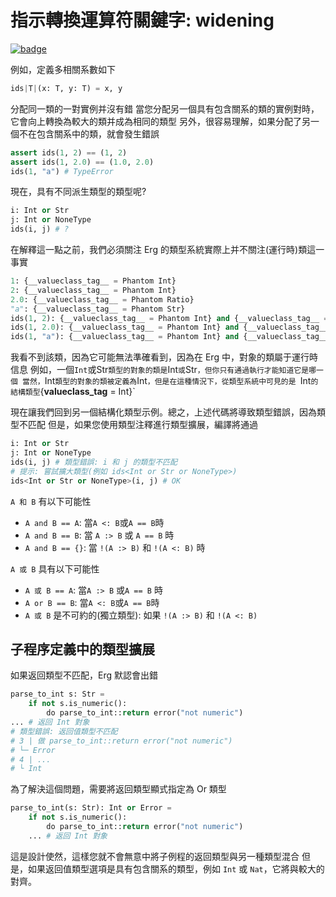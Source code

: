 # 指示轉換運算符關鍵字: widening

[![badge](https://img.shields.io/endpoint.svg?url=https%3A%2F%2Fgezf7g7pd5.execute-api.ap-northeast-1.amazonaws.com%2Fdefault%2Fsource_up_to_date%3Fowner%3Derg-lang%26repos%3Derg%26ref%3Dmain%26path%3Ddoc/EN/syntax/type/advanced/widening.md%26commit_hash%3D06f8edc9e2c0cee34f6396fd7c64ec834ffb5352)](https://gezf7g7pd5.execute-api.ap-northeast-1.amazonaws.com/default/source_up_to_date?owner=erg-lang&repos=erg&ref=main&path=doc/EN/syntax/type/advanced/widening.md&commit_hash=06f8edc9e2c0cee34f6396fd7c64ec834ffb5352)

例如，定義多相關系數如下

```python
ids|T|(x: T, y: T) = x, y
```

分配同一類的一對實例并沒有錯
當您分配另一個具有包含關系的類的實例對時，它會向上轉換為較大的類并成為相同的類型
另外，很容易理解，如果分配了另一個不在包含關系中的類，就會發生錯誤

```python
assert ids(1, 2) == (1, 2)
assert ids(1, 2.0) == (1.0, 2.0)
ids(1, "a") # TypeError
```

現在，具有不同派生類型的類型呢?

```python
i: Int or Str
j: Int or NoneType
ids(i, j) # ?
```

在解釋這一點之前，我們必須關注 Erg 的類型系統實際上并不關注(運行時)類這一事實

```python
1: {__valueclass_tag__ = Phantom Int}
2: {__valueclass_tag__ = Phantom Int}
2.0: {__valueclass_tag__ = Phantom Ratio}
"a": {__valueclass_tag__ = Phantom Str}
ids(1, 2): {__valueclass_tag__ = Phantom Int} and {__valueclass_tag__ = Phantom Int} == {__valueclass_tag__ = Phantom Int}
ids(1, 2.0): {__valueclass_tag__ = Phantom Int} and {__valueclass_tag__ = Phantom Ratio} == {__valueclass_tag__ = Phantom Ratio} # Int < Ratio
ids(1, "a"): {__valueclass_tag__ = Phantom Int} and {__valueclass_tag__ = Phantom Str} == Never # 類型錯誤
```

我看不到該類，因為它可能無法準確看到，因為在 Erg 中，對象的類屬于運行時信息
例如，一個`Int`或Str`類型的對象的類是`Int`或`Str`，但你只有通過執行才能知道它是哪一個
當然，`Int` 類型的對象的類被定義為 `Int`，但是在這種情況下，從類型系統中可見的是 `Int` 的結構類型 `{__valueclass_tag__ = Int}`

現在讓我們回到另一個結構化類型示例。總之，上述代碼將導致類型錯誤，因為類型不匹配
但是，如果您使用類型注釋進行類型擴展，編譯將通過

```python
i: Int or Str
j: Int or NoneType
ids(i, j) # 類型錯誤: i 和 j 的類型不匹配
# 提示: 嘗試擴大類型(例如 ids<Int or Str or NoneType>)
ids<Int or Str or NoneType>(i, j) # OK
```

`A 和 B` 有以下可能性

* `A and B == A`: 當`A <: B`或`A == B`時
* `A and B == B`: 當 `A :> B` 或 `A == B` 時
* `A and B == {}`: 當 `!(A :> B)` 和 `!(A <: B)` 時

`A 或 B` 具有以下可能性

* `A 或 B == A`: 當`A :> B` 或`A == B` 時
* `A or B == B`: 當`A <: B`或`A == B`時
* `A 或 B` 是不可約的(獨立類型): 如果 `!(A :> B)` 和 `!(A <: B)`

## 子程序定義中的類型擴展

如果返回類型不匹配，Erg 默認會出錯

```python
parse_to_int s: Str =
    if not s.is_numeric():
        do parse_to_int::return error("not numeric")
... # 返回 Int 對象
# 類型錯誤: 返回值類型不匹配
# 3 | 做 parse_to_int::return error("not numeric")
# └─ Error
# 4 | ...
# └ Int
```

為了解決這個問題，需要將返回類型顯式指定為 Or 類型

```python
parse_to_int(s: Str): Int or Error =
    if not s.is_numeric():
        do parse_to_int::return error("not numeric")
    ... # 返回 Int 對象
```

這是設計使然，這樣您就不會無意中將子例程的返回類型與另一種類型混合
但是，如果返回值類型選項是具有包含關系的類型，例如 `Int` 或 `Nat`，它將與較大的對齊。